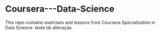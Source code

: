 # Coursera---Data-Science
This repo contains exercises and lessons from Coursera Specialization in Data Science.
teste de alteração
